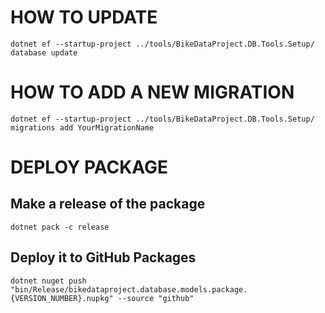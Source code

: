 # HOW TO UPDATE

```
dotnet ef --startup-project ../tools/BikeDataProject.DB.Tools.Setup/ database update
```

# HOW TO ADD A NEW MIGRATION

```
dotnet ef --startup-project ../tools/BikeDataProject.DB.Tools.Setup/ migrations add YourMigrationName
```

# DEPLOY PACKAGE

## Make a release of the package
```
dotnet pack -c release
```

## Deploy it to GitHub Packages
```
dotnet nuget push "bin/Release/bikedataproject.database.models.package.{VERSION_NUMBER}.nupkg" --source "github"
```
